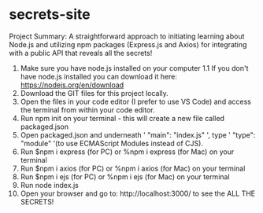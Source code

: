 # secrets-site

Project Summary: A straightforward approach to initiating learning about Node.js and utilizing npm packages (Express.js and Axios) for integrating with a public API that reveals all the secrets! 


1. Make sure you have node.js installed on your computer
   1.1 If you don't have node.js installed you can download it here: https://nodejs.org/en/download
2. Download the GIT files for this project locally.
3. Open the files in your code editor (I prefer to use VS Code) and access the terminal from within your code editor.
4. Run npm init on your terminal - this will create a new file called packaged.json
5. Open packaged.json and underneath ' "main": "index.js" ', type ' "type": "module" '(to use ECMAScript Modules instead of CJS).
6. Run $npm i express (for PC) or %npm i express (for Mac) on your terminal
7. Run $npm i axios (for PC) or %npm i axios (for Mac) on your terminal
8. Run $npm i ejs (for PC) or %npm i ejs (for Mac) on your terminal
9. Run node index.js
10. Open your browser and go to: http://localhost:3000/ to see the ALL THE SECRETS!
